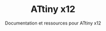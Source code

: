 ---
layout: documentation
hide_hero: false
hero_image: "image.png"
hero_darken: true
image: "image.png"
component_toc: true
doc_header: true
type: microcontroller
external_link: https://github.com/SpenceKonde/megaTinyCore/blob/master/megaavr/extras/ATtiny_x12.md

title: ATtiny x12
subtitle: Documentation et ressources pour ATtiny x12

---